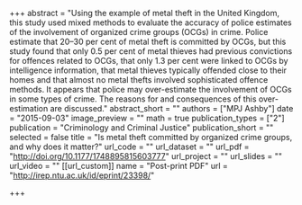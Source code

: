 +++
abstract = "Using the example of metal theft in the United Kingdom, this study used mixed methods to evaluate the accuracy of police estimates of the involvement of organized crime groups (OCGs) in crime. Police estimate that 20–30 per cent of metal theft is committed by OCGs, but this study found that only 0.5 per cent of metal thieves had previous convictions for offences related to OCGs, that only 1.3 per cent were linked to OCGs by intelligence information, that metal thieves typically offended close to their homes and that almost no metal thefts involved sophisticated offence methods. It appears that police may over-estimate the involvement of OCGs in some types of crime. The reasons for and consequences of this over-estimation are discussed."
abstract_short = ""
authors = ["MPJ Ashby"]
date = "2015-09-03"
image_preview = ""
math = true
publication_types = ["2"]
publication = "Criminology and Criminal Justice"
publication_short = ""
selected = false
title = "Is metal theft committed by organized crime groups, and why does it matter?"
url_code = ""
url_dataset = ""
url_pdf = "http://doi.org/10.1177/1748895815603777"
url_project = ""
url_slides = ""
url_video = ""
[[url_custom]]
    name = "Post-print PDF"
    url = "http://irep.ntu.ac.uk/id/eprint/23398/"

+++

